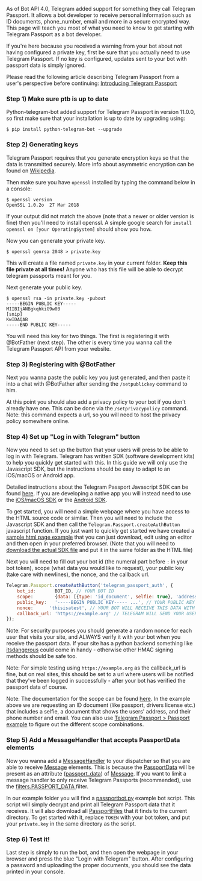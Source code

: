 As of Bot API 4.0, Telegram added support for something they call Telegram Passport. It allows a bot developer to receive personal information such as ID documents, phone_number, email and more in a secure encrypted way. This page will teach you most of what you need to know to get starting with Telegram Passport as a bot developer.

If you're here because you received a warning from your bot about not having configured a private key, first be sure that you actually need to use Telegram Passport. If no key is configured, updates sent to your bot with passport data is simply ignored.

Please read the following article describing Telegram Passport from a user's perspective before continuing: [Introducing Telegram Passport](https://telegram.org/blog/passport)

### Step 1) Make sure ptb is up to date

Python-telegram-bot added support for Telegram Passport in version 11.0.0, so first make sure that your installation is up to date by upgrading using:

``` console
$ pip install python-telegram-bot --upgrade
```

### Step 2) Generating keys

Telegram Passport requires that you generate encryption keys so that the data is transmitted securely. More info about asymmetric encryption can be found on [Wikipedia](https://en.wikipedia.org/wiki/Public-key_cryptography).

Then make sure you have `openssl` installed by typing the command below in a console:

```console
$ openssl version
OpenSSL 1.0.2o  27 Mar 2018
```

If your output did not match the above (note that a newer or older version is fine) then you'll need to install openssl. A simple google search for `install openssl on [your OperatingSystem]` should show you how.

Now you can generate your private key.

```console
$ openssl genrsa 2048 > private.key
``` 

This will create a file named `private.key` in your current folder.
**Keep this file private at all times!** Anyone who has this file will be able to decrypt telegram passports meant for you.

Next generate your public key.

```console
$ openssl rsa -in private.key -pubout
-----BEGIN PUBLIC KEY-----
MIIBIjANBgkqhkiG9w0B
[snip]
KwIDAQAB
-----END PUBLIC KEY-----
```

You will need this key for two things. The first is registering it with @BotFather (next step). The other is every time you wanna call the Telegram Passport API from your website.

### Step 3) Registering with @BotFather
Next you wanna paste the public key you just generated, and then paste it into a chat with @BotFather after sending the `/setpublickey` command to him.

At this point you should also add a privacy policy to your bot if you don't already have one. This can be done via the `/setprivacypolicy` command. Note: this command expects a url, so you will need to host the privacy policy somewhere online.

### Step 4) Set up "Log in with Telegram" button
Now you need to set up the button that your users will press to be able to log in with Telegram. Telegram has written SDK (software development kits) to help you quickly get started with this. In this guide we will only use the Javascript SDK, but the instructions should be easy to adapt to an iOS/macOS or Android app.

Detailed instructions about the Telegram Passport Javascript SDK can be found [here](https://core.telegram.org/passport/sdk-javascript). If you are developing a native app you will instead need to use the [iOS/macOS SDK](https://core.telegram.org/passport/sdk-ios-mac) or the [Android SDK](https://core.telegram.org/passport/sdk-android).

To get started, you will need a simple webpage where you have access to the HTML source code or similar. Then you will need to include the Javascript SDK and then call the `Telegram.Passport.createAuthButton` javascript function.
If you just want to quickly get started we have created a [sample html page example](https://github.com/python-telegram-bot/python-telegram-bot/blob/master/examples/passportbot.html) that you can just download, edit using an editor and then open in your preferred browser. (Note that you will need to [download the actual SDK file](https://github.com/TelegramMessenger/TGPassportJsSDK/blob/master/telegram-passport.js) and put it in the same folder as the HTML file)

Next you will need to fill out your bot id (the numeral part before `:` in your bot token), scope (what data you would like to request), your public key (take care with newlines), the nonce, and the callback url.

```javascript
Telegram.Passport.createAuthButton('telegram_passport_auth', {
    bot_id:       BOT_ID, // YOUR BOT ID
    scope:        {data: [{type: 'id_document', selfie: true}, 'address_document', 'phone_number', 'email'], v: 1}, // WHAT DATA YOU WANT TO RECEIVE
    public_key:   '-----BEGIN PUBLIC KEY----- ...', // YOUR PUBLIC KEY
    nonce:      'thisisatest', // YOUR BOT WILL RECEIVE THIS DATA WITH THE REQUEST
    callback_url: 'https://example.org' // TELEGRAM WILL SEND YOUR USER BACK TO THIS URL
});
```

Note: For security purposes you should generate a random nonce for each user that visits your site, and ALWAYS verify it with your bot when you receive the passport data. If your site has a python backend something like [itsdangerous](https://pythonhosted.org/itsdangerous/) could come in handy - otherwise other HMAC signing methods should be safe too.

Note: For simple testing using `https://example.org` as the callback_url is fine, but on real sites, this should be set to a url where users will be notified that they've been logged in successfully - after your bot has verified the passport data of course.

Note: The documentation for the scope can be found [here](https://core.telegram.org/passport#passportscope). In the example above we are requesting an ID document (like passport, drivers license etc.) that includes a selfie, a document that shows the users' address, and their phone number and email. You can also use [Telegram Passport > Passport example](https://core.telegram.org/passport/example) to figure out the different scope combinations.

### Step 5) Add a MessageHandler that accepts PassportData elements
Now you wanna add a [MessageHandler](https://python-telegram-bot.readthedocs.io/en/latest/telegram.ext.messagehandler.html) to your dispatcher so that you are able to receive [Message](https://python-telegram-bot.readthedocs.io/en/latest/telegram.message.html) elements. This is because the [PassportData](https://python-telegram-bot.readthedocs.io/en/latest/telegram.passportdata.html) will be present as an attribute ([passport_data](https://python-telegram-bot.readthedocs.io/en/latest/telegram.message.html#telegram.Message.passport_data)) of [Message](https://python-telegram-bot.readthedocs.io/en/latest/telegram.message.html). If you want to limit a message handler to only receive Telegram Passports (recommended), use the [filters.PASSPORT_DATA ](https://python-telegram-bot.readthedocs.io/telegram.ext.filters.html#telegram.ext.filters.StatusUpdate) filter.

In our example folder you will find a [passportbot.py](https://github.com/python-telegram-bot/python-telegram-bot/blob/master/examples/passportbot.py) example bot script. This script will simply decrypt and print all Telegram Passport data that it receives. It will also download all [PassportFiles](https://python-telegram-bot.readthedocs.io/en/latest/telegram.passportfile.html) that it finds to the current directory. To get started with it, replace `TOKEN` with your bot token, and put your `private.key` in the same directory as the script.

### Step 6) Test it!
Last step is simply to run the bot, and then open the webpage in your browser and press the blue "Login with Telegram" button. After configuring a password and uploading the proper documents, you should see the data printed in your console.


